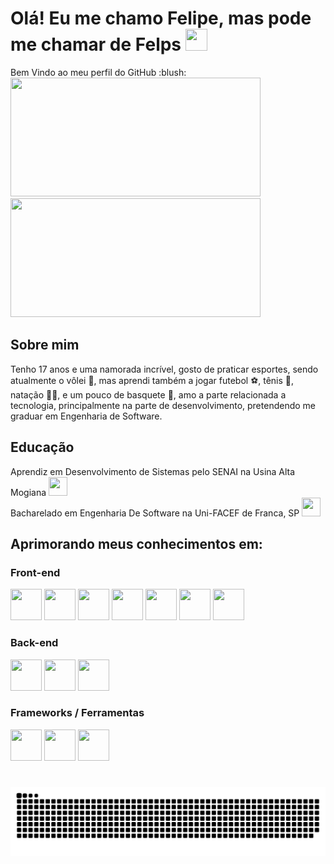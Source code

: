 <div>
<h1>Olá! Eu me chamo Felipe, mas pode me chamar de Felps <img src="https://cdn.jsdelivr.net/gh/devicons/devicon@latest/icons/devicon/devicon-original.svg" width = 35px, height = 35px /> </h1>
          
</div>
Bem Vindo ao meu perfil do GitHub :blush:
<div>
  <img loading="lazy" height="190em" width="400em" src="https://github-readme-stats.vercel.app/api/top-langs/?username=Felps-Santos&layout=compact&langs_count=7&theme=radical"/>
  <img loading="lazy" height="190em" width="400em" src="https://github-readme-stats.vercel.app/api?username=Felps-Santos&layout=compact&langs_count=7&hide=contribs,issues&theme=radical"/>
          
</div>

<h2>Sobre mim</h2>
Tenho 17 anos e uma namorada incrível, gosto de praticar esportes, sendo atualmente o vôlei 🏐,
mas aprendi também a jogar futebol ⚽, tênis 🎾, natação 🏊‍♂️, e um pouco de basquete 🏀, amo a parte relacionada a tecnologia, principalmente na parte de desenvolvimento, pretendendo me graduar em Engenharia de Software.

<h2>Educação</h2>
<div>
  <span>Aprendiz em Desenvolvimento de Sistemas pelo SENAI na Usina Alta Mogiana</span>
  <img src="https://encrypted-tbn0.gstatic.com/images?q=tbn:ANd9GcQyYM_Llke9B05CW72EX8KJQ22yAT7Psp6pqDgob-Zmig&s" width="30px" height="30px">
</div>
<div>
  <span>Bacharelado em Engenharia De Software na Uni-FACEF de Franca, SP</span>
  <img src="https://encrypted-tbn0.gstatic.com/images?q=tbn:ANd9GcSx7u9glBNq-quYU6oLVB1GQmzCx_YLp6IeAw&s" width="30px" height="30px">
</div>


<h2>Aprimorando meus conhecimentos em:</h2>

<!-- Front-end -->
<h3>Front-end</h3>
<div>
  <img src="https://cdn.jsdelivr.net/gh/devicons/devicon@latest/icons/html5/html5-original.svg" width="50px" height="50px" />
  <img src="https://cdn.jsdelivr.net/gh/devicons/devicon@latest/icons/css3/css3-original.svg" width="50px" height="50px" />
  <img src="https://cdn.jsdelivr.net/gh/devicons/devicon@latest/icons/tailwindcss/tailwindcss-original.svg" width="50px" height="50px" />
  <img src="https://cdn.jsdelivr.net/gh/devicons/devicon@latest/icons/javascript/javascript-original.svg" width="50px" height="50px" />
  <img src="https://cdn.jsdelivr.net/gh/devicons/devicon@latest/icons/typescript/typescript-original.svg" width="50px" height="50px" />
  <img src="https://cdn.jsdelivr.net/gh/devicons/devicon@latest/icons/react/react-original.svg" width="50px" height="50px" />
  <img src="https://cdn.jsdelivr.net/gh/devicons/devicon@latest/icons/nextjs/nextjs-original.svg" width="50px" height="50px" />
          
</div>

<!-- Back-end -->
<h3>Back-end</h3>
<div>
  <img src="https://cdn.jsdelivr.net/gh/devicons/devicon@latest/icons/supabase/supabase-original.svg" width="50px" height="50px" />
  <img src="https://cdn.jsdelivr.net/gh/devicons/devicon@latest/icons/postgresql/postgresql-original.svg" width="50px" height="50px" />
  <img src="https://cdn.jsdelivr.net/gh/devicons/devicon@latest/icons/mysql/mysql-original-wordmark.svg" width="50px" height="50px" />
</div>

<!-- Frameworks / Ferramentas -->
<h3>Frameworks / Ferramentas</h3>
<div>
  <img src="https://cdn.jsdelivr.net/gh/devicons/devicon@latest/icons/vitejs/vitejs-original.svg" width="50px" height="50px" />
  <img src="https://cdn.jsdelivr.net/gh/devicons/devicon@latest/icons/vscode/vscode-original.svg" width="50px" height="50px" />
  <img src="https://cdn.jsdelivr.net/gh/devicons/devicon@latest/icons/linkedin/linkedin-original.svg" width="50px" height="50px" />
</div>

<h1></h1>

 ![Snake animation](https://raw.githubusercontent.com/Platane/snk/output/github-contribution-grid-snake.svg)
